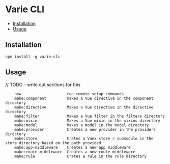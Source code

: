 # Varie CLI

* [Installation](#installation)
* [Usage](#usage)

<a name="installation"></a>

## Installation

`npm install -g varie-cli`

<a name="usage"></a>

## Usage

// TODO - write out sections for this
```text
    new                    run remote setup commands
    make:component         makes a Vue directive in the component directory
    make:directive         Makes a Vue directive in the directive directory
    make:filter            Makes a Vue filter in the filters directory
    make:mixin             Makes a Vue mixin in the mixins directory
    make:model             Makes a model in the model directory
    make:provider          Creates a new provider in the providers directory
    make:store             Crates a Vuex store / submodule in the store directory based on the path provided
    make:app-middleware    Creates a new app middleware
    make:route-middleware  Creates a new route middleware
    make:rule              Crates a rule in the rule directory
```